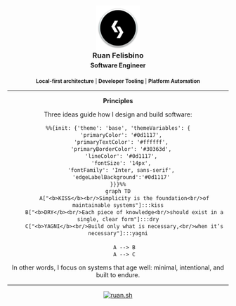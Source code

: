 <div align="center">

<img src="l.png" alt="Ruan Felisbino Logo" width="100" style="margin-bottom:-10px;"/>

<h3 style="margin-top:10px;margin-bottom:4px">Ruan Felisbino</h3>
<h4 style="margin-top:0;margin-bottom:8px;">Software Engineer</h4>

<p align="center">
<sub><b>Local-first architecture</b> | <b>Developer Tooling</b> | <b>Platform Automation</b></sub>
</p>

</div>

---

<div align="center">
<h4 style="margin-top:0;margin-bottom:8px;">Principles</h4>

Three ideas guide how I design and build software:

```mermaid
%%{init: {'theme': 'base', 'themeVariables': {
  'primaryColor': '#0d1117',
  'primaryTextColor': '#ffffff',
  'primaryBorderColor': '#30363d',
  'lineColor': '#0d1117',
  'fontSize': '14px',
  'fontFamily': 'Inter, sans-serif',
  'edgeLabelBackground':'#0d1117'
}}}%%
graph TD
    A["<b>KISS</b><br/>Simplicity is the foundation<br/>of maintainable systems"]:::kiss
    B["<b>DRY</b><br/>Each piece of knowledge<br/>should exist in a single, clear form"]:::dry
    C["<b>YAGNI</b><br/>Build only what is necessary,<br/>when it’s necessary"]:::yagni

    A --> B
    A --> C
```

In other words, I focus on systems that age well: minimal, intentional, and built to endure.

</div>

---

<div align="center">

[![ruan.sh](https://img.shields.io/badge/ruan.sh-000000?style=flat&logo=windowsterminal&logoColor=white)](https://ruan.sh)

</div>
